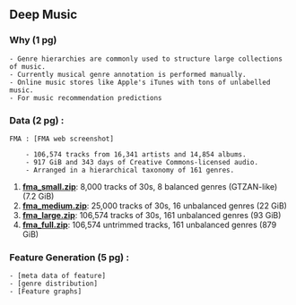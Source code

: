 ## Deep Music

### Why (1 pg) 

	- Genre hierarchies are commonly used to structure large collections of music.
	- Currently musical genre annotation is performed manually.
	- Online music stores like Apple's iTunes with tons of unlabelled music.
	- For music recommendation predictions

### Data (2 pg) :

	FMA : [FMA web screenshot]
	
		- 106,574 tracks from 16,341 artists and 14,854 albums.
		- 917 GiB and 343 days of Creative Commons-licensed audio.
		- Arranged in a hierarchical taxonomy of 161 genres.
		
	   

1. **[fma_small.zip]**: 8,000 tracks of 30s, 8 balanced genres (GTZAN-like) (7.2 GiB)
2. **[fma_medium.zip]**: 25,000 tracks of 30s, 16 unbalanced genres (22 GiB)
3. **[fma_large.zip]**: 106,574 tracks of 30s, 161 unbalanced genres (93 GiB)
4. **[fma_full.zip]**: 106,574 untrimmed tracks, 161 unbalanced genres (879 GiB)

[fma_metadata.zip]: https://os.unil.cloud.switch.ch/fma/fma_metadata.zip
[fma_small.zip]:    https://os.unil.cloud.switch.ch/fma/fma_small.zip
[fma_medium.zip]:   https://os.unil.cloud.switch.ch/fma/fma_medium.zip
[fma_large.zip]:    https://os.unil.cloud.switch.ch/fma/fma_large.zip
[fma_full.zip]:     https://os.unil.cloud.switch.ch/fma/fma_full.zip




		

### Feature Generation (5 pg) :

	- [meta data of feature]
	- [genre distribution]
	- [Feature graphs]

